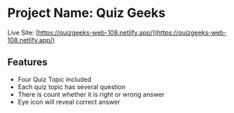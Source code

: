 # Project Name: Quiz Geeks

Live Site: [https://quizgeeks-web-108.netlify.app/](https://quizgeeks-web-108.netlify.app/)

## Features

- Four Quiz Topic included
- Each quiz topic has several question
- There is count whether it is right or wrong answer
- Eye icon will reveal correct answer
